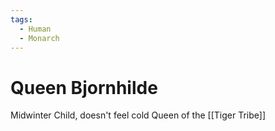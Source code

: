 ```yaml
---
tags:
  - Human
  - Monarch
---
```

# Queen Bjornhilde 
Midwinter Child, doesn't feel cold
Queen of the [[Tiger Tribe]]
